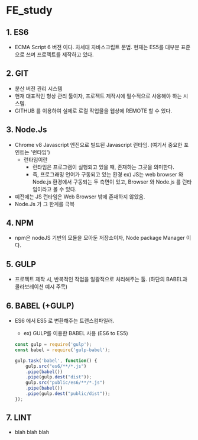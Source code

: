 # FE_study

## 1. ES6
* ECMA Script 6 버전 이다. 차세대 자바스크립트 문법. 현재는 ES5를 대부분 표준으로 쓰며 프로젝트를 제작하고 있다. 

## 2. GIT
* 분산 버전 관리 시스템
* 현재 대표적인 형상 관리 툴이자, 프로젝트 제작시에 필수적으로 사용해야 하는 시스템.
* GITHUB 를 이용하여 실제로 로컬 작업물을 웹상에 REMOTE 할 수 있다.


## 3. Node.Js
* Chrome v8 Javascript 엔진으로 빌드된 Javascript 런타임. (여기서 중요한 포인트는 '런타임')
    * 런타임이란
        * 런타임은 프로그램이 실행되고 있을 때, 존재하는 그곳을 의미한다.
        * 즉, 프로그래밍 언어가 구동되고 있는 환경
        ex) JS는 web browser 와 Node.js 환경에서 구동되는 두 측면이 있고, Browser 와 Node.js 를 런타임이라고 볼 수 있다.
* 예전에는 JS 런타임은 Web Browser 밖에 존재하지 않았음.
* Node.Js 가 그 한계를 극복


## 4. NPM
* npm은 nodeJS 기반의 모듈을 모아둔 저장소이자, Node package Manager 이다.


## 5. GULP 
* 프로젝트 제작 시, 반복적인 작업을 일괄적으로 처리해주는 툴. (하단의 BABEL과 콜라보레이션 예시 주목)


## 6. BABEL (+GULP)
* ES6 에서 ES5 로 변환해주는 트랜스컴파일러.

    * ex) GULP를 이용한 BABEL 사용  (ES6 to ES5)
    ````javascript
    const gulp = require('gulp');
    const babel = require('gulp-babel');

    gulp.task('babel', function() {
        gulp.src("es6/**/*.js")
        .pipe(babel())
        .pipe(gulp.dest("dist"));
        gulp.src("public/es6/**/*.js")
        .pipe(babel())
        .pipe(gulp.dest("public/dist"));
    });
    ````


## 7. LINT
* blah blah blah